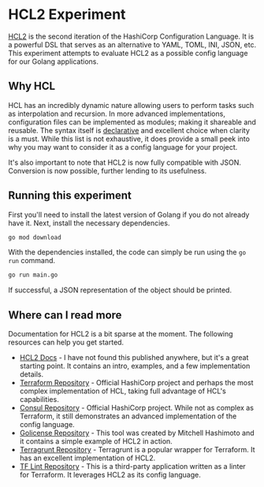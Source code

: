 # HCL2 Experiment

[HCL2](https://github.com/hashicorp/hcl2) is the second iteration of the HashiCorp Configuration Language. It is a powerful DSL that serves as an alternative to YAML, TOML, INI, JSON, etc. This experiment attempts to evaluate HCL2 as a possible config language for our Golang applications.

## Why HCL

HCL has an incredibly dynamic nature allowing users to perform tasks such as interpolation and recursion. In more advanced implementations, configuration files can be implemented as modules; making it shareable and reusable. The syntax itself is [declarative](https://en.wikipedia.org/wiki/Declarative_programming) and excellent choice when clarity is a must. While this list is not exhaustive, it does provide a small peek into why you may want to consider it as a config language for your project.

It's also important to note that HCL2 is now fully compatible with JSON. Conversion is now possible, further lending to its usefulness.

## Running this experiment

First you'll need to install the latest version of Golang if you do not already have it. Next, install the necessary dependencies.

```bash
go mod download
```

With the dependencies installed, the code can simply be run using the `go run` command.

```bash
go run main.go
```

If successful, a JSON representation of the object should be printed.

## Where can I read more

Documentation for HCL2 is a bit sparse at the moment. The following resources can help you get started.

* [HCL2 Docs](https://github.com/hashicorp/hcl2/tree/master/guide) - I have not found this published anywhere, but it's a great starting point. It contains an intro, examples, and a few implementation details.
* [Terraform Repository](https://github.com/hashicorp/terraform) - Official HashiCorp project and perhaps the most complex implementation of HCL, taking full advantage of HCL's capabilities.
* [Consul Repository](https://github.com/hashicorp/consul/) - Official HashiCorp project. While not as complex as Terraform, it still demonstrates an advanced implementation of the config language.
* [Golicense Repository](https://github.com/mitchellh/golicense) - This tool was created by Mitchell Hashimoto and it contains a simple example of HCL2 in action.
* [Terragrunt Repository](https://github.com/gruntwork-io/terragrunt) - Terragrunt is a popular wrapper for Terraform. It has an excellent implementation of HCL2.
* [TF Lint Repository](https://github.com/wata727/tflint) - This is a third-party application written as a linter for Terraform. It leverages HCL2 as its config language.
